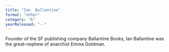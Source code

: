 ```yaml
---
title: "Ian  Ballantine"
format: "other"
category: "b"
yearReleased: "--"
---
```

Founder of the SF  publishing company Ballantine Books, Ian Ballantine was the great-nephew of  anarchist Emma Goldman.
 